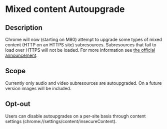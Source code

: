 # Mixed content Autoupgrade

## Description
Chrome will now (starting on M80) attempt to upgrade some types of mixed content (HTTP on an HTTPS site) subresources. Subresources that fail to load over HTTPS will not be loaded. For more information see [the official announcement](https://blog.chromium.org/2019/10/no-more-mixed-messages-about-https.html).

## Scope
Currently only audio and video subresources are autoupgraded. On a future version images will be included.

## Opt-out
Users can disable autoupgrades on a per-site basis through content settings (chrome://settings/content/insecureContent).
